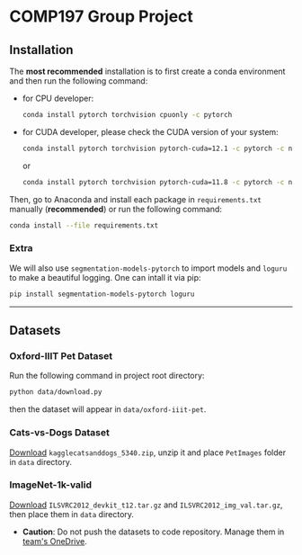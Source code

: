 # COMP197 Group Project
## Installation
The **most recommended** installation is to first create a conda environment and then run the following command:
- for CPU developer:
  ```bash
  conda install pytorch torchvision cpuonly -c pytorch
  ```
- for CUDA developer, please check the CUDA version of your system:
  ```bash
  conda install pytorch torchvision pytorch-cuda=12.1 -c pytorch -c nvidia
  ```
  or
  ```bash
  conda install pytorch torchvision pytorch-cuda=11.8 -c pytorch -c nvidia
  ```
Then, go to Anaconda and install each package in `requirements.txt` manually (**recommended**) or run the following command:
```bash
conda install --file requirements.txt
```
### Extra
We will also use `segmentation-models-pytorch` to import models and `loguru` to make a beautiful logging. One can intall it via pip:
```bash
pip install segmentation-models-pytorch loguru
```
***
## Datasets
### Oxford-IIIT Pet Dataset

Run the following command in project root directory:
```bash
python data/download.py
 ```
then the dataset will appear in `data/oxford-iiit-pet`.

### Cats-vs-Dogs Dataset

[Download](https://liveuclac-my.sharepoint.com/:u:/g/personal/ucabkc8_ucl_ac_uk/ERj5dgFcEhxOlZ-k6nvaynUBgWZKVTej3dkD1T2529KTUA?e=CjmJWl) `kagglecatsanddogs_5340.zip`, unzip it and place `PetImages` folder in `data` directory.

### ImageNet-1k-valid

[Download](https://liveuclac-my.sharepoint.com/:f:/g/personal/ucabkc8_ucl_ac_uk/EtmYnd5lrbpDq7DJmxivmRQBTnyuzem_Avu2T4p7glxcrA?e=84ciAG) `ILSVRC2012_devkit_t12.tar.gz` and `ILSVRC2012_img_val.tar.gz`, then place them in `data` directory.
- **Caution**: Do not push the datasets to code repository. Manage them in [team's OneDrive](https://liveuclac-my.sharepoint.com/:f:/r/personal/ucabkc8_ucl_ac_uk/Documents/COMP197project?csf=1&web=1&e=Un65WF).
